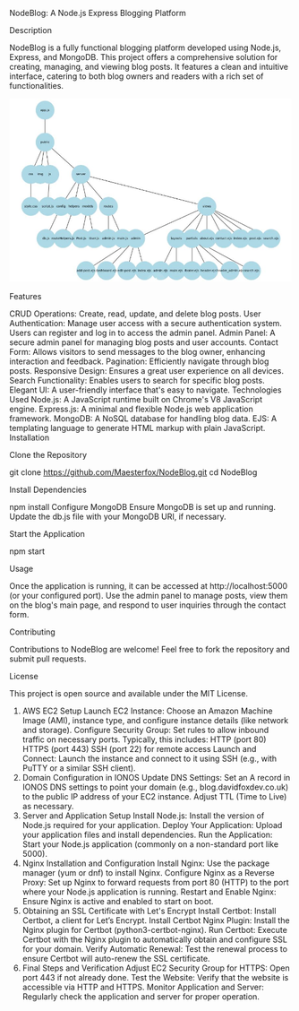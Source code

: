 NodeBlog: A Node.js Express Blogging Platform

Description

NodeBlog is a fully functional blogging platform developed using Node.js, Express, and MongoDB. This project offers a comprehensive solution for creating, managing, and viewing blog posts. It features a clean and intuitive interface, catering to both blog owners and readers with a rich set of functionalities.

![Project directory flow](public/img/directory.JPG)


Features

CRUD Operations: Create, read, update, and delete blog posts.
User Authentication: Manage user access with a secure authentication system. Users can register and log in to access the admin panel.
Admin Panel: A secure admin panel for managing blog posts and user accounts.
Contact Form: Allows visitors to send messages to the blog owner, enhancing interaction and feedback.
Pagination: Efficiently navigate through blog posts.
Responsive Design: Ensures a great user experience on all devices.
Search Functionality: Enables users to search for specific blog posts.
Elegant UI: A user-friendly interface that's easy to navigate.
Technologies Used
Node.js: A JavaScript runtime built on Chrome's V8 JavaScript engine.
Express.js: A minimal and flexible Node.js web application framework.
MongoDB: A NoSQL database for handling blog data.
EJS: A templating language to generate HTML markup with plain JavaScript.
Installation

Clone the Repository

git clone https://github.com/Maesterfox/NodeBlog.git
cd NodeBlog

Install Dependencies

npm install
Configure MongoDB
Ensure MongoDB is set up and running.
Update the db.js file with your MongoDB URI, if necessary.

Start the Application

npm start

Usage

Once the application is running, it can be accessed at http://localhost:5000 (or your configured port). Use the admin panel to manage posts, view them on the blog's main page, and respond to user inquiries through the contact form.

Contributing

Contributions to NodeBlog are welcome! Feel free to fork the repository and submit pull requests.



License

This project is open source and available under the MIT License.


1. AWS EC2 Setup
Launch EC2 Instance: Choose an Amazon Machine Image (AMI), instance type, and configure instance details (like network and storage).
Configure Security Group: Set rules to allow inbound traffic on necessary ports. Typically, this includes:
HTTP (port 80)
HTTPS (port 443)
SSH (port 22) for remote access
Launch and Connect: Launch the instance and connect to it using SSH (e.g., with PuTTY or a similar SSH client).
2. Domain Configuration in IONOS
Update DNS Settings:
Set an A record in IONOS DNS settings to point your domain (e.g., blog.davidfoxdev.co.uk) to the public IP address of your EC2 instance.
Adjust TTL (Time to Live) as necessary.
3. Server and Application Setup
Install Node.js: Install the version of Node.js required for your application.
Deploy Your Application: Upload your application files and install dependencies.
Run the Application: Start your Node.js application (commonly on a non-standard port like 5000).
4. Nginx Installation and Configuration
Install Nginx: Use the package manager (yum or dnf) to install Nginx.
Configure Nginx as a Reverse Proxy: Set up Nginx to forward requests from port 80 (HTTP) to the port where your Node.js application is running.
Restart and Enable Nginx: Ensure Nginx is active and enabled to start on boot.
5. Obtaining an SSL Certificate with Let's Encrypt
Install Certbot: Install Certbot, a client for Let’s Encrypt.
Install Certbot Nginx Plugin: Install the Nginx plugin for Certbot (python3-certbot-nginx).
Run Certbot: Execute Certbot with the Nginx plugin to automatically obtain and configure SSL for your domain.
Verify Automatic Renewal: Test the renewal process to ensure Certbot will auto-renew the SSL certificate.
6. Final Steps and Verification
Adjust EC2 Security Group for HTTPS: Open port 443 if not already done.
Test the Website: Verify that the website is accessible via HTTP and HTTPS.
Monitor Application and Server: Regularly check the application and server for proper operation.